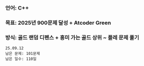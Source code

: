 ### 언어: C++
### 목표: 2025년 900문제 달성 + Atcoder Green
### 방식: 골드 랜덤 디펜스 + 흥미 가는 골드 상위 ~ 플레 문제 풀기
```
25.09.12
남은 문제: 101문제
남은 일수: 110일
```